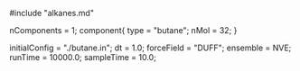 #include "alkanes.md"

nComponents = 1;
component{
  type = "butane";
  nMol = 32;
}

initialConfig = "./butane.in";
dt = 1.0;
forceField = "DUFF";
ensemble = NVE;
runTime = 10000.0;
sampleTime = 10.0;

